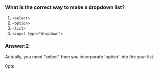 ### What is the correct way to make a dropdown list?

1. `<select>`
2. `<option>`
3. `<list>`
4. `<input type="dropdown">`

### Answer:2

Actually, you need "select" then you incorporate 'option' into the your list.

0pts

